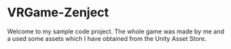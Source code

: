 # VRGame-Zenject
 
Welcome to my sample code project. 
The whole game was made by me and a used some assets which I have obtained from the Unity Asset Store. 
